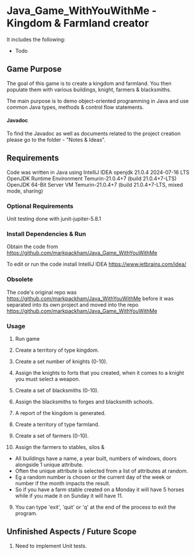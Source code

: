 # Java_Game_WithYouWithMe - Kingdom & Farmland creator

It includes the following:

- Todo


## Game Purpose

The goal of this game is to create a kingdom and farmland. You then populate them with various buildings, knight, farmers & blacksmiths.

The main purpose is to demo object-oriented programming in Java and use common Java types, methods & control flow statements.

#### Javadoc
To find the Javadoc as well as documents related to the project creation please go to the folder - "Notes & Ideas".

## Requirements

Code was written in Java using IntelliJ IDEA
openjdk 21.0.4 2024-07-16 LTS
OpenJDK Runtime Environment Temurin-21.0.4+7 (build 21.0.4+7-LTS)
OpenJDK 64-Bit Server VM Temurin-21.0.4+7 (build 21.0.4+7-LTS, mixed mode, sharing)

### Optional Requirements ###

Unit testing done with junit-jupiter-5.8.1

### Install Dependencies & Run

Obtain the code from https://github.com/markpackham/Java_Game_WithYouWithMe

To edit or run the code install IntelliJ IDEA
https://www.jetbrains.com/idea/


### Obsolete

The code's original repo was https://github.com/markpackham/Java_WithYouWithMe before it was separated into its own project and moved into the repo https://github.com/markpackham/Java_Game_WithYouWithMe

### Usage

1) Run game

2) Create a territory of type kingdom.

3) Create a set number of knights (0-10).

4) Assign the knights to forts that you created, when it comes to a knight you must select a weapon.

5) Create a set of blacksmiths (0-10).

6) Assign the blacksmiths to forges and blacksmith schools.

7) A report of the kingdom is generated.

8) Create a territory of type farmland.

9) Create a set of farmers (0-10).
10)  Assign the farmers to stables, silos & 

* All buildings have a name, a year built, numbers of windows, doors alongside 1 unique attribute.
* Often the unique attribute is selected from a list of attributes at random.
* Eg a random number is chosen or the current day of the week or number if the month impacts the result.
* So if you have a farm stable created on a Monday it will have 5 horses while if you made it on Sunday it will have 11.

9) You can type 'exit', 'quit' or 'q' at the end of the process to exit the program.


## Unfinished Aspects / Future Scope ##

1) Need to implement Unit tests.
